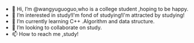 - 👋 Hi, I’m @wangyuguoguo,who is a college student ,hoping to be happy.
- 👀 I’m interested in study!I'm fond of studying!I'm attracted by studying! 
- 🌱 I’m currently learning C++ .Algorithm and data structure.
- 💞️ I’m looking to collaborate on study.
- 📫 How to reach me ,study!

<!---
wangyuguoguo/wangyuguoguo is a ✨ special ✨ repository because its `README.md` (this file) appears on your GitHub profile.
You can click the Preview link to take a look at your changes.
--->
